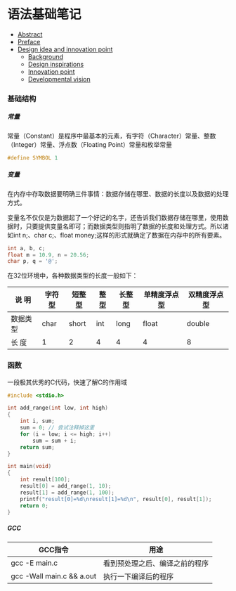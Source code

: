 # 语法基础笔记  
- [Abstract](#abstract)  
- [Preface](#preface)  
- [Design idea and innovation point](#design-idea-and-innovation-point)  
  - [Background](#background) 
  - [Design inspirations](#design-inspirations) 
  - [Innovation point](#innovation-point)  
  - [Developmental vision](#developmental-vision) 



### 基础结构

##### 常量

常量（Constant）是程序中最基本的元素，有字符（Character）常量、整数（Integer）常量、浮点数（Floating Point）常量和枚举常量

```c
#define SYMBOL 1
```

##### 变量

在内存中存取数据要明确三件事情：数据存储在哪里、数据的长度以及数据的处理方式。

变量名不仅仅是为数据起了一个好记的名字，还告诉我们数据存储在哪里，使用数据时，只要提供变量名即可；而数据类型则指明了数据的长度和处理方式。所以诸如int n;、char c;、float money;这样的形式就确定了数据在内存中的所有要素。


```c
int a, b, c;
float m = 10.9, n = 20.56;
char p, q = '@';
```

在32位环境中，各种数据类型的长度一般如下：

说 明|字符型 |短整型| 整型|  长整型 |单精度浮点型|  双精度浮点型
---|---|---|---|---|---|---
数据类型|    char|    short |  int| long|    float|   double
长  度  |  1   |2   |4   |4   |4   |8


### 函数

一段极其优秀的C代码，快速了解C的作用域


```c
#include <stdio.h>

int add_range(int low, int high)
{
    int i, sum;
    sum = 0; // 尝试注释掉这里
    for (i = low; i <= high; i++)
        sum = sum + i;
    return sum;
}

int main(void)
{
    int result[100];
    result[0] = add_range(1, 10);
    result[1] = add_range(1, 100);
    printf("result[0]=%d\nresult[1]=%d\n", result[0], result[1]);
    return 0;
}
```


##### GCC


GCC指令|用途
---|---
gcc -E main.c|看到预处理之后、编译之前的程序
gcc -Wall main.c && a.out|执行一下编译后的程序
